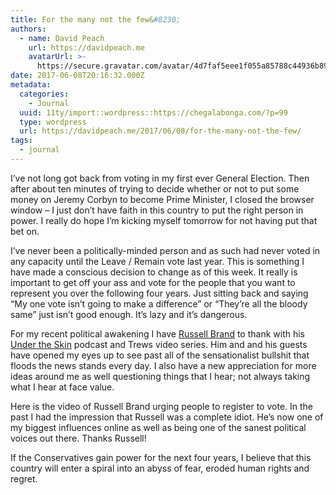 ```yaml
---
title: For the many not the few&#8230;
authors:
  - name: David Peach
    url: https://davidpeach.me
    avatarUrl: >-
      https://secure.gravatar.com/avatar/4d7faf5eee1f055a85788c44936b8995eaab6dfb004e7854ec747ccb272e91ee?s=96&d=mm&r=g
date: 2017-06-08T20:16:32.000Z
metadata:
  categories:
    - Journal
  uuid: 11ty/import::wordpress::https://chegalabonga.com/?p=99
  type: wordpress
  url: https://davidpeach.me/2017/06/08/for-the-many-not-the-few/
tags:
  - journal
---
```

I’ve not long got back from voting in my first ever General Election. Then after about ten minutes of trying to decide whether or not to put some money on Jeremy Corbyn to become Prime Minister, I closed the browser window – I just don’t have faith in this country to put the right person in power. I really do hope I’m kicking myself tomorrow for not having put that bet on.

I’ve never been a politically-minded person and as such had never voted in any capacity until the Leave / Remain vote last year. This is something I have made a conscious decision to change as of this week. It really is important to get off your ass and vote for the people that you want to represent you over the following four years. Just sitting back and saying “My one vote isn’t going to make a difference” or “They’re all the bloody same” just isn’t good enough. It’s lazy and it’s dangerous.

For my recent political awakening I have [Russell Brand](http://www.russellbrand.com) to thank with his [Under the Skin](https://art19.com/shows/under-the-skin) podcast and Trews video series. Him and and his guests have opened my eyes up to see past all of the sensationalist bullshit that floods the news stands every day. I also have a new appreciation for more ideas around me as well questioning things that I hear; not always taking what I hear at face value.

Here is the video of Russell Brand urging people to register to vote. In the past I had the impression that Russell was a complete idiot. He’s now one of my biggest influences online as well as being one of the sanest political voices out there. Thanks Russell!

If the Conservatives gain power for the next four years, I believe that this country will enter a spiral into an abyss of fear, eroded human rights and regret.
